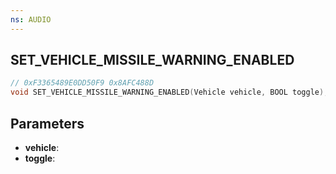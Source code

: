 ```yaml
---
ns: AUDIO
---
```

## SET_​VEHICLE_​MISSILE_​WARNING_​ENABLED

```c
// 0xF3365489E0DD50F9 0x8AFC488D
void SET_​VEHICLE_​MISSILE_​WARNING_​ENABLED(Vehicle vehicle, BOOL toggle);
```


## Parameters
* **vehicle**: 
* **toggle**: 

